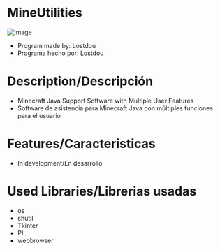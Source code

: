 # MineUtilities

![image](https://github.com/Lostdou/MineUtilities/assets/161231229/91cd8344-9e52-418d-9b6e-e477723217c5)


- Program made by: Lostdou
- Programa hecho por: Lostdou

# Description/Descripción

- Minecraft Java Support Software with Multiple User Features
- Software de asistencia para Minecraft Java con múltiples funciones para el usuario

# Features/Caracteristicas

- In development/En desarrollo

# Used Libraries/Librerias usadas

- os
- shutil
- Tkinter
- PIL
- webbrowser



